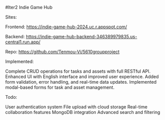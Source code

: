 #Iter2 Indie Game Hub

Sites:

Frontend: https://indie-game-hub-2024.uc.r.appspot.com/

Backend: https://indie-game-hub-backend-346389979835.us-central1.run.app/

Repo: https://github.com/Tenmou-Vi/5610groupproject

Implemented:

Complete CRUD operations for tasks and assets with full RESTful API. Enhanced UI with English interface and improved user experience. Added form validation, error handling, and real-time data updates. Implemented modal-based forms for task and asset management.

Todo:

User authentication system
File upload with cloud storage
Real-time collaboration features
MongoDB integration
Advanced search and filtering
